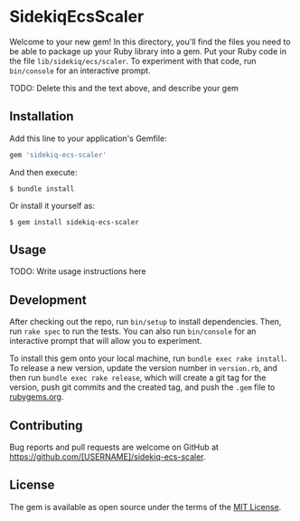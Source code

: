 # SidekiqEcsScaler

Welcome to your new gem! In this directory, you'll find the files you need to be able to package up your Ruby library into a gem. Put your Ruby code in the file `lib/sidekiq/ecs/scaler`. To experiment with that code, run `bin/console` for an interactive prompt.

TODO: Delete this and the text above, and describe your gem

## Installation

Add this line to your application's Gemfile:

```ruby
gem 'sidekiq-ecs-scaler'
```

And then execute:

    $ bundle install

Or install it yourself as:

    $ gem install sidekiq-ecs-scaler

## Usage

TODO: Write usage instructions here

## Development

After checking out the repo, run `bin/setup` to install dependencies. Then, run `rake spec` to run the tests. You can also run `bin/console` for an interactive prompt that will allow you to experiment.

To install this gem onto your local machine, run `bundle exec rake install`. To release a new version, update the version number in `version.rb`, and then run `bundle exec rake release`, which will create a git tag for the version, push git commits and the created tag, and push the `.gem` file to [rubygems.org](https://rubygems.org).

## Contributing

Bug reports and pull requests are welcome on GitHub at https://github.com/[USERNAME]/sidekiq-ecs-scaler.

## License

The gem is available as open source under the terms of the [MIT License](https://opensource.org/licenses/MIT).
